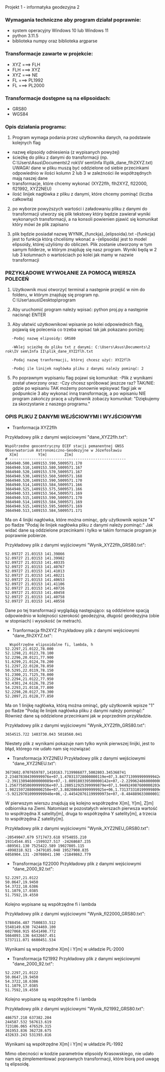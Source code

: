 Projekt 1 - informatyka geodezyjna 2 


### Wymagania techniczne aby program działał poprawnie:

- system operacyjny Windows 10 lub Windows 11
- python 3.11.5
- biblioteka numpy oraz biblioteka argparse


### Transformacje zawarte w projekcie:
 
- XYZ ===> FLH
- FLH ===> XYZ
- XYZ ===> NE
- FL ===> PL1992
- FL ===> PL2000


### Transformacje dostępne są na elipsoidach:

- GRS80
- WGS84


### Opis działania programu:

1. Program wymaga podania przez użytkownika danych, na podstawie kolejnych flag

- nazwę elipsoidy odniesienia (z wypisanych powyżej)
- ścieżkę do pliku z danymi do transformacji (np. C:\Users\Asus\Documents\2 rok\IV sem\Infa II\plik_dane_flh2XYZ.txt)
  UWAGA! dane w pliku muszą być oddzielone od siebie przecinkami odpowiednio 
  w ilości kolumn 2 lub 3 w zależności ile współrzędnych mają naszej dane 
- transformacje, które chcemy wykonać (XYZ2flh, flh2XYZ, fl22000, fl21992, XYZ2NEU)
- ilość linijek nagłówka z pliku z danymi, które chcemy pominąć (liczba całkowita)

2. po wyborze powyższych wartości i załadowaniu pliku z danymi do transformacji utworzy się plik tekstowy który będzie zawierał wyniki wykonanych transformacji, a na konsoli powienien pjawić się komunikat który mówi że plik zapisano
  
3. plik będzie posiadał nazwę WYNIK_{funckja}_{elipsoida}.txt  -{funkcja} jest to funkcja którą chceliśmy wkonać a -{elipsoida) jest to model elipsoidy, której użyliśmy do obliczeń. Plik zostanie utworzony w tym samym folderze, w którym znajduję się nasz program. Wyniki będą w 2 lub 3 kolumnach o wartościach po kolei jak mamy w nazwie transformacji

### PRZYKŁADOWE WYWOŁANIE ZA POMOCĄ WIERSZA POLECEŃ

1. Użytkownik musi otworzyć terminal a następnie przejść w nim do folderu, w którym znajduję się program np.
   C:\User\asus\Desktop\program

2. Aby uruchomić program należy wpisać: python proj.py a następnie nacisnąć ENTER
   
3. Aby ułatwić użytkownikowi wpisanie po kolei odpowiednich flag, pojawią się polecenia co trzeba wpisać tak jak pokazano poniżej:
```
   -Podaj nazwę elipsoidy: GRS80
   
   -Wklej scieżkę do pliku txt z danymi: C:\Users\Asus\Documents\2 rok\IV sem\Infa II\plik_dane_XYZ2flh.txt
   
   -Podaj nazwę tranformacji, której chcesz użyć: XYZ2flh
   
   -Podaj ile linijek nagłówka pliku z danymi należy pominąć: 2
```
 5. Po poprawnym wypisaniu flag pojawi się komunikat:
    -Plik z wynikami został utworzony
    oraz:
    -Czy chcesz spróbować jeszcze raz? TAK/NIE:
    gdzie po wpisaniu TAK możemy ponownie wpisywać flagi jak w podpunkcie 3 aby wykonać inną transformację, a po wpisaniu 
    NIE program zakończy pracę a użytkownik zobaczy komunikat: 
    "Dziękujemy za skorzystanie z naszego programu."

### OPIS PLIKU Z DANYMI WEJŚCIOWYMI I WYJŚCIOWYMI

- Tranformacja XYZ2flh

Przykładowy plik z danymi wejściowymi "dane_XYZ2flh.txt":

```
Współrzedne geocentryczny ECEF stacji pemanentnej GNSS
Obserwatorium Astronomiczno-Geodezyjne w Józefosławiu
  X[m]         Y[m]        Z[m]
# -----------------------------------------------------
3664940.500,1409153.590,5009571.170
3664940.510,1409153.580,5009571.167
3664940.520,1409153.570,5009571.167
3664940.530,1409153.560,5009571.168
3664940.520,1409153.590,5009571.170
3664940.514,1409153.584,5009571.166
3664940.525,1409153.575,5009571.166
3664940.533,1409153.564,5009571.169
3664940.515,1409153.590,5009571.170
3664940.514,1409153.584,5009571.169
3664940.515,1409153.595,5009571.169
3664940.513,1409153.584,5009571.171
```

Ma on 4 linijki nagłówka, które można ominąc, gdy użytkownik wpisze "4" po fladze "Podaj ile linijek nagłówka pliku z danymi należy pominąć:"
Jak widać dane są oddzielone przecinkami i tylko w takim formacie program je poprawnie pobierze.

Przykładowy plik z danymi wyjściowymi "Wynik_XYZ2flh_GRS80.txt":

```
52.09727 21.03153 141.39866
52.09727 21.03153 141.39982
52.09727 21.03153 141.40335
52.09727 21.03153 141.40767
52.09727 21.03153 141.41013
52.09727 21.03153 141.40221
52.09727 21.03153 141.40653
52.09727 21.03153 141.41106
52.09727 21.03153 141.40726
52.09727 21.03153 141.40458
52.09727 21.03153 141.40758
52.09727 21.03153 141.40558
```
Dane po tej transformacji wyglądają następująco: są oddzielone spacją odpowiednio w kolejności szerokość geodezyjna, długość geodezyjna (obie w stopniach) i wysokość (w metrach).

- Tranformacja flh2XYZ
  Przykładowy plik z danymi wejściowymi "dane_flh2XYZ.txt":

```
  Współrzędne elipsoidalne fi, lambda, h
52.2297,21.0122,78.000
52.1298,21.0123,78.100
52.2296,20.0121,77.900
51.6299,21.0124,78.200
51.2297,22.0120,78.050
50.5295,22.0119,78.150
51.2300,21.7125,78.000
52.2294,21.0122,77.950
53.4301,24.6126,78.250
54.2293,21.0118,77.800
52.2298,20.0127,78.300
52.2097,21.0128,77.850
```
Ma on 1 linijkę nagłówka, którą można ominąć, gdy użytkownik wpisze "1" po fladze "Podaj ile linijek nagłówka pliku z danymi należy pominąć:"
Również dane są oddzielone przecinkami jak w poprzednim przykładzie.

Przykładowy plik z danymi wyjściowymi "Wynik_XYZ2flh_GRS80.txt":

```
3654515.722 1403730.043 5018560.041
```
Niestety plik z wynikami pokazuje nam tylko wynik pierwszej linijki, jest to błąd, którego nie udało nam się rozwiązać

- Transformacja XYZ2NEU
 Przykładowy plik z danymi wejściowymi "dane_XYZ2NEU.txt":

```
3673602.0707659787,1410163.7139986877,5002803.345368741
2.234878304399999976e+07,1.470313728000000119e+07,3.847713999999999942e+04
-2.391130946000000089e+07,-1.089180339500000142e+07,-2.229962486000000034e+06
1.256775858699999936e+07,1.288512925399999879e+07,1.944924987600000203e+07
1.982159728800000250e+07,3.882086669999999925e+06,1.731373310199999809e+07
-5.921297010999999940e+06,-2.445428761199999973e+07,-8.484889633000001311e+06
```
W pierwszym wierszu znajdują się kolejno współrzędne X[m], Y[m], Z[m] odbiornika na Ziemi. Natomiast w pozostałych wierszach pierwsza wartość to współrzędna X satelity[m], druga to współrzędna Y satelity[m], a trzecia to współrzędna Z satelity[m].

Przykładowy plik z danymi wyjściowymi "Wynik_XYZ2NEU_GRS80.txt":

```
-20549047.679 5717473.618 9754855.210
19314544.051 -1599327.517 -24268687.235
-889561.130 7525422.589 19027805.115
-4998318.921 -3479185.048 19527908.835
6058904.131 -20708041.190 -21849862.779
```

- Transformacja fl22000
 Przykładowy plik z danymi wejściowymi "dane_2000_92.txt":

```
52.2297,21.0122
50.0647,19.9450
54.3722,18.6386
51.1079,17.0385
51.7592,19.4550
```
Kolejno wypisane są współrzędne fi i lambda

Przykładowy plik z danymi wyjściowymi "Wynik_fl22000_GRS80.txt":

```
5788456.487 7500833.512
5548149.630 7424469.100
6027068.915 6541498.772
5664093.136 6432667.451
5737111.071 6600451.534
```
Wynikami są współrzędne X[m] i Y[m] w układzie PL-2000

- Transformacja fl21992
 Przykładowy plik z danymi wejściowymi "dane_2000_92.txt":

```
52.2297,21.0122
50.0647,19.9450
54.3722,18.6386
51.1079,17.0385
51.7592,19.4550
```
Kolejno wypisane są współrzędne fi i lambda

Przykładowy plik z danymi wyjściowymi "Wynik_fl21992_GRS80.txt":

```
486757.210 637382.204
244587.532 567613.619
723186.065 476529.315
361953.836 362728.675
432633.243 531393.816
```
Wynikami są współrzędne X[m] i Y[m] w układzie PL-1992

Mimo obecności w kodzie parametrów elipsoidy Krasowskiego, nie udało nam się zimplementować poprawnych transformacji, które biorą pod uwagę tą elipsoidę.

